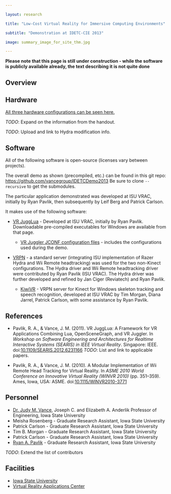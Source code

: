 ```yaml
---

layout: research

title: "Low-Cost Virtual Reality for Immersive Computing Environments"

subtitle: "Demonstration at IDETC-CIE 2013"

image: summary_image_for_site_thm.jpg

---
```


**Please note that this page is still under construction - while the software is publicly available already, the text describing it is not quite done**

## Overview

## Hardware
[All three hardware configurations can be seen here.](summary_image_for_site.png)

*TODO*: Expand on the information from the handout.

*TODO*: Upload and link to Hydra modification info.

## Software
All of the following software is open-source (licenses vary between projects).

The overall demo as shown (precompiled, etc.) can be found in this git
repo: <https://github.com/vancegroup/IDETCDemo2013> Be sure to clone
`--recursive` to get the submodules.

The particular application demonstrated was developed at ISU VRAC,
initially by Ryan Pavlik, then subsequently by Leif Berg and Patrick
Carlson.

It makes use of the following software:
- [VR JuggLua](https://github.com/vancegroup/vr-jugglua#readme) -
  Developed at ISU VRAC, initially by Ryan Pavlik. Downloadable
  pre-compiled executables for Windows are available from that page.

    - [VR Juggler JCONF configuration
      files](https://github.com/vancegroup/modular-stock-jconf) -
      includes the configurations used during the demo.
    
- [VRPN](http://vrpn.org) - a standard server (integrating ISU
  implementation of Razer Hydra and Wii Remote headtracking) was used
  for the two non-Kinect configurations. The Hydra driver and Wii
  Remote headtracking driver were contributed by Ryan Pavlik (ISU
  VRAC). The Hydra driver was further developed and refined by Jan
  Ciger (Reviatech) and Ryan Pavlik.

    - [KiwiVR](https://github.com/vancegroup/KiwiVR#readme) - VRPN
      server for Kinect for Windows skeleton tracking and speech
      recognition, developed at ISU VRAC by Tim Morgan, Diana Jarrel,
      Patrick Carlson, with some assistance by Ryan Pavlik.

## References

- Pavlik, R. A., & Vance, J. M. (2011). VR JuggLua: A Framework for VR Applications Combining Lua, OpenSceneGraph, and VR Juggler. In *Workshop on Software Engineering and Architectures for Realtime Interactive Systems (SEARIS) in IEEE Virtual Reality*. Singapore: IEEE. doi:[10.1109/SEARIS.2012.6231166](http://dx.doi.org/10.1109/SEARIS.2012.6231166)
*TODO*: List and link to applicable papers.

- Pavlik, R. A., & Vance, J. M. (2010). A Modular Implementation of Wii Remote Head Tracking for Virtual Reality. In *ASME 2010 World Conference on Innovative Virtual Reality (WINVR 2010)* (pp. 351–359). Ames, Iowa, USA: ASME. doi:[10.1115/WINVR2010-3771](http://dx.doi.org/10.1115/WINVR2010-3771)

## Personnel
- [Dr. Judy M. Vance](http://www.me.iastate.edu/directory/faculty/judy-vance/), Joseph C. and Elizabeth A. Anderlik Professor of Engineering, Iowa State University
- Meisha Rosenberg - Graduate Research Assistant, Iowa State University
- Patrick Carlson - Graduate Research Assistant, Iowa State University
- Tim B. Morgan - Graduate Research Assistant, Iowa State University
- Patrick Carlson - Graduate Research Assistant, Iowa State University
- [Ryan A. Pavlik](http://academic.cleardefinition.com/) - Graduate Research Assistant, Iowa State University

*TODO*: Extend the list of contributors

## Facilities
- [Iowa State University](http://www.iastate.edu)
- [Virtual Reality Applications Center](http://www.vrac.iastate.edu/)
